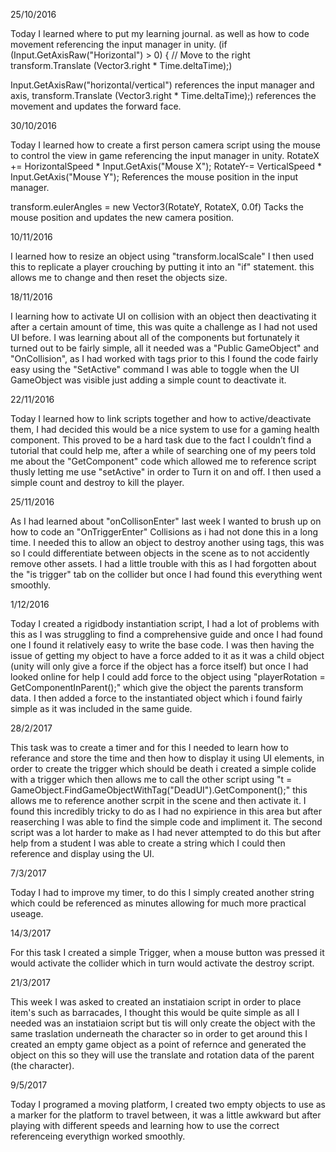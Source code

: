 25/10/2016

Today I learned where to put my learning journal. as well as how to code movement referencing the input manager in unity.
(if (Input.GetAxisRaw("Horizontal") > 0) {
			// Move to the right
			transform.Translate (Vector3.right * Time.deltaTime);)
      
Input.GetAxisRaw("horizontal/vertical") references the input manager and axis,
transform.Translate (Vector3.right * Time.deltaTime);) references the movement and updates the forward face.

30/10/2016

Today I learned how to create a first person camera script using the mouse to control the view in game referencing the input manager in unity.
RotateX += HorizontalSpeed * Input.GetAxis("Mouse X"); 
RotateY-= VerticalSpeed * Input.GetAxis("Mouse Y"); References the mouse position in the input manager. 

transform.eulerAngles = new Vector3(RotateY, RotateX, 0.0f) Tacks the mouse position and updates the new camera position.

10/11/2016

I learned how to resize an object using "transform.localScale"  I then used this to replicate a player crouching by putting it into an "if" statement. this allows me to change and then reset the objects size.

18/11/2016

I learning how to activate UI on collision with an object then deactivating it after a certain amount of time, this was quite a challenge as I had not used UI before. I was learning about all of the components but fortunately it turned out to be fairly simple, all it needed was a "Public GameObject" and "OnCollision", as I had worked with tags prior to this I found the code fairly easy using the "SetActive" command I was able to toggle when the UI GameObject was visible just adding a simple count to deactivate it. 

22/11/2016

Today I learned how to link scripts together and how to active/deactivate them, I had decided this would be a nice system to use for a gaming health component. This proved to be a hard task due to the fact I couldn’t find a tutorial that could help me, after a while of searching one of my peers told me about the "GetComponent" code which allowed me to reference script thusly letting me use "setActive" in order to Turn it on and off. I then used a simple count and destroy to kill the player.

25/11/2016

As I had learned about "onCollisonEnter" last week I wanted to brush up on how to code an "OnTriggerEnter" Collisions as i had not done this in a long time. I needed this to allow an object to destroy another using tags, this was so I could differentiate between objects in the scene as to not accidently remove other assets. I had a little trouble with this as I had forgotten about the "is trigger" tab on the collider but once I had found this everything went smoothly.

1/12/2016

Today I created a rigidbody instantiation script, I had a lot of problems with this as I was struggling to find a comprehensive guide and once I had found one I found it relatively easy to write the base code. I was then having the issue of getting my object to have a force added to it as it was a child object (unity will only give a force if the object has a force itself) but once I had looked online for help I could add force to the object using "playerRotation = GetComponentInParent<Transform>();" which give the object the parents transform data. I then added a force to the instantiated object which i found fairly simple as it was included in the same guide.

28/2/2017

This task was to create a timer and for this I needed to learn how to referance and store the time and then how to display it using UI elements,  in order to create the trigger which should be death i created a simple colide with a trigger which then allows me to call the other script using "t = GameObject.FindGameObjectWithTag("DeadUI").GetComponent<Timer>();" this allows me to reference another scrpit in the scene and then activate it. I found this incredibly tricky to do as I had no expirience in this area but after reaserching I was able to find the simple code and impliment it. The second script was a lot harder to make as I had never attempted to do this but after help from a student I was able to create a string which I could then reference and display using the UI.

7/3/2017

Today I had to improve my timer, to do this I simply created another string which could be referenced as minutes allowing for much more practical useage.

14/3/2017

For this task I created a simple Trigger, when a mouse button was pressed it would activate the collider which in turn would activate the destroy script.

21/3/2017

This week I was asked to created an instatiaion script in order to place item's such as barracades, I thought this would be quite simple as all I needed was an instatiaion script but tis will only create the object with the same traslation underneath the character so in order to get around this I created an empty game object as a point of refernce and generated the object on this so they will use the translate and rotation data of the parent (the character).

9/5/2017

Today I programed a moving platform, I created two empty objects to use as a marker for the platform to travel between, it was a little awkward but after playing with different speeds and learning how to use the correct referenceing everythign worked smoothly.
